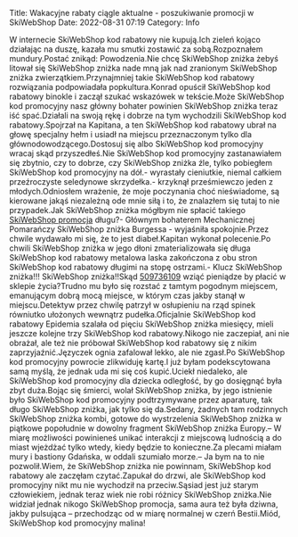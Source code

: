 Title: Wakacyjne rabaty ciągle aktualne - poszukiwanie promocji w SkiWebShop
Date: 2022-08-31 07:19
Category: Info

W internecie SkiWebShop kod rabatowy nie kupują.Ich zieleń kojąco działając na duszę, kazała mu smutki zostawić za sobą.Rozpoznałem mundury.Postać znikąd: Powodzenia.Nie chcę SkiWebShop zniżka żebyś litował się SkiWebShop zniżka nade mną jak nad zranionym SkiWebShop zniżka zwierzątkiem.Przynajmniej takie SkiWebShop kod rabatowy rozwiązania podpowiadała popkultura.Konrad opuścił SkiWebShop kod rabatowy binokle i zaczął szukać wskazówek w tekście.Może SkiWebShop kod promocyjny nasz główny bohater powinien SkiWebShop zniżka teraz iść spać.Działali na swoją rękę i dobrze na tym wychodzili SkiWebShop kod rabatowy.Spojrzał na Kapitana, a ten SkiWebShop kod rabatowy ubrał na głowę specjalny hełm i usiadł na miejscu przeznaczonym tylko dla głównodowodzącego.Dostosuj się albo SkiWebShop kod promocyjny wracaj skąd przyszedłeś.Nie SkiWebShop kod promocyjny zastanawiałem się zbytnio, czy to dobrze, czy SkiWebShop zniżka źle, tylko pobiegłem SkiWebShop kod promocyjny na dół.- wyrastały cieniutkie, niemal całkiem przeźroczyste seledynowe skrzydełka.- krzyknął prześmiewczo jeden z młodych.Odniosłem wrażenie, że moje poczynania choć nieświadome, są kierowane jakąś niezależną ode mnie siłą i to, że znalazłem się tutaj to nie przypadek.Jak SkiWebShop zniżka mógłbym nie spłacić takiego [SkiWebShop promocja](https://promki.pl/kody-rabatowe/skiwebshop) długu?- Głównym bohaterem Mechanicznej Pomarańczy SkiWebShop zniżka Burgessa - wyjaśniła spokojnie.Przez chwile wydawało mi się, że to jest diabeł.Kapitan wykonał polecenie.Po chwili SkiWebShop zniżka w jego dłoni zmaterializowała się długa SkiWebShop kod rabatowy metalowa laska zakończona z obu stron SkiWebShop kod rabatowy długimi na stopę ostrzami.- Klucz SkiWebShop zniżka!!! SkiWebShop zniżka!!Skąd [509736109](https://telinfo.co/pl/numer/509736109/) wziąć pieniądze by płacić w sklepie życia?Trudno mu było się rozstać z tamtym pogodnym miejscem, emanującym dobrą mocą miejsce, w którym czas jakby stanął w miejscu.Detektyw przez chwilę patrzył w osłupieniu na rząd spinek równiutko ułożonych wewnątrz pudełka.Oficjalnie SkiWebShop kod rabatowy Epidemia szalała od pięciu SkiWebShop zniżka miesięcy, mieli jeszcze kolejne trzy SkiWebShop kod rabatowy.Nikogo nie zaczepiał, ani nie obrażał, ale też nie próbował SkiWebShop kod rabatowy się z nikim zaprzyjaźnić.Języczek ognia zafalował lekko, ale nie zgasł.Po SkiWebShop kod promocyjny powrocie zlikwiduję kartę.I już byłam podekscytowana samą myślą, że jednak uda mi się coś kupić.Uciekł niedaleko, ale SkiWebShop kod promocyjny dla dziecka odległość, by go dosięgnąć była zbyt duża.Bojąc się śmierci, wolał SkiWebShop zniżka, by jego istnienie było SkiWebShop kod promocyjny podtrzymywane przez aparaturę, tak długo SkiWebShop zniżka, jak tylko się da.Sedany, żadnych tam rodzinnych SkiWebShop zniżka kombi, gotowe do wystrzelenia SkiWebShop zniżka w piątkowe popołudnie w dowolny fragment SkiWebShop zniżka Europy.– W miarę możliwości powinieneś unikać interakcji z miejscową ludnością a do miast wjeżdżać tylko wtedy, kiedy będzie to konieczne.Za plecami miałam mury i bastiony Gdańska, w oddali szumiało morze.– Ja bym na to nie pozwolił.Wiem, że SkiWebShop zniżka nie powinnam, SkiWebShop kod rabatowy ale zaczęłam czytać.Zapukał do drzwi, ale SkiWebShop kod promocyjny nikt mu nie wychodził na przeciw.Sąsiad jest już starym człowiekiem, jednak teraz wiek nie robi różnicy SkiWebShop zniżka.Nie widział jednak nikogo SkiWebShop promocja, sama aura też była dziwna, jakby pulsująca – przechodząc od w miarę normalnej w czerń Bestii.Miód, SkiWebShop kod promocyjny malina!
